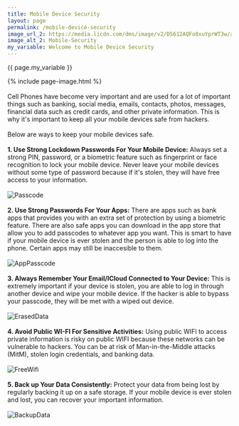 ```yaml
---
title: Mobile Device Security
layout: page
permalink: /mobile-device-security
image_url_2: https://media.licdn.com/dms/image/v2/D5612AQFo8xuYprWT3w/article-cover_image-shrink_720_1280/article-cover_image-shrink_720_1280/0/1701200395005?e=2147483647&v=beta&t=2YM7QGJKvR7n1A6wameK6-Zgfoqvl8cKUzv50-z-NRc
image_alt_2: Mobile-Security
my_variable: Welcome to Mobile Device Security
---
```


{{ page.my_variable }}

{% include page-image.html %}
<br>
<br>
Cell Phones have become very important and are used for a lot of important things such as banking, social media,
emails, contacts, photos, messages, financial data such as credit cards, and other private information.
This is why it's important to keep all your mobile devices safe from hackers.
<br>
<br>
Below are ways to keep your mobile devices safe.
<br>
<br>
**1. Use Strong Lockdown Passwords For Your Mobile Device:**
Always set a strong PIN, password, or a biometric feature such as fingerprint or face recognition to lock
your mobile device. Never leave your mobile devices without some type of password because if it's stolen,
they will have free access to your information.
<br>
<br>
![Passcode](https://i.insider.com/58a5d604dd089560288b46a8?width=700)
<br>
<br>
**2. Use Strong Passwords For Your Apps:**
There are apps such as bank apps that provides you with an extra set of protection by using
a biometric feature. There are also safe apps you can download in the app store that allow you
to add passcodes to whatever app you want. This is smart to have if your mobile device is ever stolen
and the person is able to log into the phone. Certain apps may still be inaccesible to them. 
<br>
<br>
![AppPasscode](https://play-lh.googleusercontent.com/BP8yCuz60U2cP0AyX0fqc7F50Ra2-Gyw24mQn7xq9q_QQw26jc7fGsbWfAdCD8S9FQ=w240-h480-rw)
<br>
<br>
**3. Always Remember Your Email/ICloud Connected to Your Device:**
This is extremely important if your device is stolen, you are able to log in through another device
and wipe your mobile device. If the hacker is able to bypass your passcode, they will be met with
a wiped out device.
<br>
<br>
![ErasedData](https://help.apple.com/assets/627006AE5E36F723E7709043/627006AF5E36F723E770905F/en_US/ad0cef637b6fd35ffa16217d40f4af36.png)
<br>
<br>
**4. Avoid Public WI-FI For Sensitive Activities:**
Using public WIFI to access private information is risky on public WIFI because 
these networks can be vulnerable to hackers. You can be at risk of 
Man-in-the-Middle attacks (MitM), stolen login credentials, and banking data.
<br>
<br>
![FreeWifi](https://www.ramsac.com/wp-content/uploads/2021/10/ramsac-no-Wifi-blog.png)
<br>
<br>
**5. Back up Your Data Consistently:**
Protect your data from being lost by regularly backing it up on a safe storage. If your mobile device
is ever stolen and lost, you can recover your important information.
<br>
<br>
![BackupData](https://myfastech.com/wp-content/uploads/2020/04/smallbackup.jpg) 
<br>
<br>
<br>
